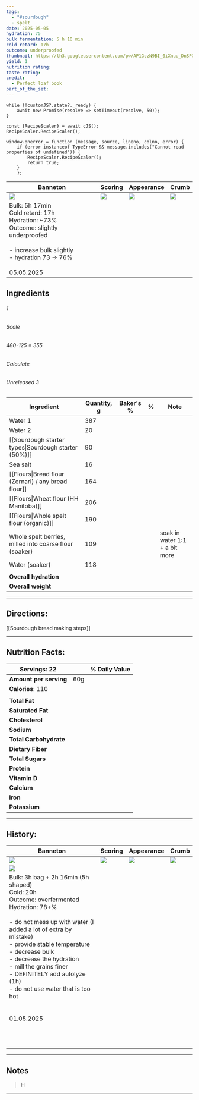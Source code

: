 ```yaml
---
tags:
  - "#sourdough"
  - spelt
date: 2025-05-05
hydration: 75
bulk fermentation: 5 h 10 min
cold retard: 17h
outcome: underproofed
thumbnail: https://lh3.googleusercontent.com/pw/AP1GczN9BI_0iXnuu_DnSPGbd9dy-vTlikeU3SdS6qrR5IIojgoaRWpzWmn8XHn6KLKsWIQ6CgRzpP1mXqH4UBygxtT1gf2xTVykV4hnLJ09DXzwBo0l_SkOumFbJqm0k2YK-bWBHOCAL9REJ7OiCZAChPV5=w1280-h960-s-no-gm?authuser=0
yield: 1
nutrition rating: 
taste rating: 
credit:
  - Perfect loaf book
part_of_the_set:
---
```

```dataviewjs
while (!customJS?.state?._ready) { 
	await new Promise(resolve => setTimeout(resolve, 50)); 
} 

const {RecipeScaler} = await cJS();
RecipeScaler.RecipeScaler();

window.onerror = function (message, source, lineno, colno, error) {
	if (error instanceof TypeError && message.includes("Cannot read properties of undefined")) {
		RecipeScaler.RecipeScaler();
		return true;
	}
    };
```

| Banneton                                                                                                                                                                                                                             | Scoring                                                                                                                                                                                                                              | Appearance                                                                                                                                                                                                                           | Crumb                                                                                                                                                                                                                                |
| ------------------------------------------------------------------------------------------------------------------------------------------------------------------------------------------------------------------------------------ | ------------------------------------------------------------------------------------------------------------------------------------------------------------------------------------------------------------------------------------ | ------------------------------------------------------------------------------------------------------------------------------------------------------------------------------------------------------------------------------------ | ------------------------------------------------------------------------------------------------------------------------------------------------------------------------------------------------------------------------------------ |
| ![](https://lh3.googleusercontent.com/pw/AP1GczOgcCqwFHtsSJzyRPL4EqjJ-7XKqxPtFwXXyGzV3pHYVrZRXYC6kSUYIRykxqLjk5HxXDVdBeN6TMDLQ0djYWtGTzULczmBwUMnbK3xFSJzpcwSSgfXZCR_5FWxmhrBsmgLjcl-HmhBxbroF5u8oXfj=w1280-h960-s-no-gm?authuser=0) | ![](https://lh3.googleusercontent.com/pw/AP1GczN7AcS9zqE8zfgwCQoAjE29fXuJAMtVDSLIpKi9ZZ5N_CDp4-Bs4hKsuzdcCnbIP0194wpMeTbzvQ7BqCFTtE4_VACrx_hmtKf53BFnMi4nbvX_EBGBpmiugBlZ4zha_io84hRScRgQj7mTQWUpRb-1=w779-h1039-s-no-gm?authuser=0) | ![](https://lh3.googleusercontent.com/pw/AP1GczN9BI_0iXnuu_DnSPGbd9dy-vTlikeU3SdS6qrR5IIojgoaRWpzWmn8XHn6KLKsWIQ6CgRzpP1mXqH4UBygxtT1gf2xTVykV4hnLJ09DXzwBo0l_SkOumFbJqm0k2YK-bWBHOCAL9REJ7OiCZAChPV5=w1280-h960-s-no-gm?authuser=0) | ![](https://lh3.googleusercontent.com/pw/AP1GczNRhk7xekuGK1uY1ZCVP3J-4guDiLunQHmdESEAQqgWI41_zQvhbV3WTQ82vpcyh4ZlJsfY1iHUsw_Fc8sF6yHNgsJg2sEFNeEgJRDEQAumRQL3lZnzPltlMgNsxnZ6_st0jPXq8AB33dv9CIIsH2zf=w779-h1039-s-no-gm?authuser=0) |
| Bulk: 5h 17min<br>Cold retard: 17h<br>Hydration: ~73%<br>Outcome: slightly underproofed<br><br>- increase bulk slightly<br>- hydration 73 -> 76%<br><br>05.05.2025                                                                   |                                                                                                                                                                                                                                      |                                                                                                                                                                                                                                      |                                                                                                                                                                                                                                      |



## Ingredients

###### 1
###### Scale
###### 480-125 = 355
###### Calculate
###### Unreleased 3

| Ingredient                                             | Quantity, g | Baker's % | %   | Note                           |
| ------------------------------------------------------ | ----------- | --------- | --- | ------------------------------ |
| Water 1                                                | 387         |           |     |                                |
| Water 2                                                | 20          |           |     |                                |
| [[Sourdough starter types\|Sourdough starter (50%)]]   | 90          |           |     |                                |
| Sea salt                                               | 16          |           |     |                                |
| [[Flours\|Bread flour (Zernari) / any bread flour]]    | 164         |           |     |                                |
| [[Flours\|Wheat flour (HH Manitoba)]]                  | 206         |           |     |                                |
| [[Flours\|Whole spelt flour (organic)]]                | 190         |           |     |                                |
| Whole spelt berries, milled into coarse flour (soaker) | 109         |           |     | soak in water 1:1 + a bit more |
| Water (soaker)                                         | 118         |           |     |                                |
|                                                        |             |           |     |                                |
| **Overall hydration**                                  |             |           |     |                                |
| **Overall weight**                                     |             |           |     |                                |





---
## Directions:

[[Sourdough bread making steps]]

---
## Nutrition Facts:

| **Servings:** 22       |       | % Daily Value |
| ---------------------- | ----- | ------------- |
| **Amount per serving** | 60g   |               |
| **Calories**: 110      |       |               |
|                        |       |               |
| **Total Fat**          |       |               |
| **Saturated Fat**      |       |               |
| **Cholesterol**        |       |               |
| **Sodium**             |       |               |
| **Total Carbohydrate** |       |               |
| **Dietary Fiber**      |       |               |
| **Total Sugars**       |       |               |
| **Protein**            |       |               |
| **Vitamin D**          |       |               |
| **Calcium**            |       |               |
| **Iron**               |       |               |
| **Potassium**          |       |               |

---
## History:

| Banneton                                                                                                                                                                                                                                                                                                                                                                     | Scoring                                                                                                                                                                                                                             | Appearance                                                                                                                                                                                                                           | Crumb                                                                                                                                                                                                                                |
| ---------------------------------------------------------------------------------------------------------------------------------------------------------------------------------------------------------------------------------------------------------------------------------------------------------------------------------------------------------------------------- | ----------------------------------------------------------------------------------------------------------------------------------------------------------------------------------------------------------------------------------- | ------------------------------------------------------------------------------------------------------------------------------------------------------------------------------------------------------------------------------------ | ------------------------------------------------------------------------------------------------------------------------------------------------------------------------------------------------------------------------------------ |
| ![](https://lh3.googleusercontent.com/pw/AP1GczPXSoDlLFkTzzkg-pZMfMespTeRYZvK51P3E2WSykcHrN7LU1tJmzVTk3eOAuVwT8HZQ-Rk3fjbIAB08eWzUshQF7WVcfv9YBPkSU34qBQKtAc-VrXnJ-wfgv-2zbvWdFKol7r3PreQAqpBg0cc4PF6=w1204-h903-s-no-gm?authuser=0)                                                                                                                                         | ![](https://lh3.googleusercontent.com/pw/AP1GczNmysuNLd6T4IQIGe7qDrTidPYHjKH2zoq-hEAnOdeLiPJpmSu3WDpisJj7ndhbNfNsPVrxMrkUYNOtdDi_KZjr0Q35h1PyDNP7SeqLWQL-9BxcLJupsvW3TX96bs4qf1F8qHLtd9WPbwuKw4PnfeK2=w677-h903-s-no-gm?authuser=0) | ![](https://lh3.googleusercontent.com/pw/AP1GczP19CWOLNBvjPp4b0nmZSN5wRJ693DxpXZkg8b1FtPTJeXqj1KV1d9Hzxoa_7GS2XG7a4OWlpGB8cRv5nmFvH1LySEteV5bWiovKrB0918yj9SSQhQ0ske4BytNc2cPUMXYx4EKUcyfj3cTo4ouMNfx=w1204-h903-s-no-gm?authuser=0) | ![](https://lh3.googleusercontent.com/pw/AP1GczNeIb978NlgHADEcv4bbtBUx12owzbChIaH7WWtRQSt20AhqK-bdAorq9TWs2inXRktONpcg3iisPsv6tZf0q6RQC7Xxev0XxI8DiyQddW_iJj498C1WDBrMnb0bPVFf2vgNGxNv9M8y4E7sHfDlTYm=w1204-h903-s-no-gm?authuser=0) |
| ![](https://lh3.googleusercontent.com/pw/AP1GczM7U2bEQ048BnSfZx5_7Up5TTXpKYfHvXU_rXGVSo2-wZWljIlmr0ceDAUAhEQQbY8RVygz13GOr5sfhfM7aM0nrPjcq0dPUsrtHU_cN1W6RVuhyiu_-Q5DicdYOxlvf20AAjGJlEHFExI3Vqwf6gnU=w1204-h903-s-no-gm?authuser=0)                                                                                                                                         |                                                                                                                                                                                                                                     |                                                                                                                                                                                                                                      |                                                                                                                                                                                                                                      |
| Bulk: 3h bag + 2h 16min (5h shaped)<br>Cold: 20h<br>Outcome: overfermented<br>Hydration: 78+%<br><br>- do not mess up with water (I added a lot of extra by mistake)<br>- provide stable temperature<br>- decrease bulk<br>- decrease the hydration<br>- mill the grains finer<br>- DEFINITELY add autolyze (1h)<br>- do not use water that is too hot<br><br><br>01.05.2025 |                                                                                                                                                                                                                                     |                                                                                                                                                                                                                                      |                                                                                                                                                                                                                                      |
|                                                                                                                                                                                                                                                                                                                                                                              |                                                                                                                                                                                                                                     |                                                                                                                                                                                                                                      |                                                                                                                                                                                                                                      |
|                                                                                                                                                                                                                                                                                                                                                                              |                                                                                                                                                                                                                                     |                                                                                                                                                                                                                                      |                                                                                                                                                                                                                                      |
|                                                                                                                                                                                                                                                                                                                                                                              |                                                                                                                                                                                                                                     |                                                                                                                                                                                                                                      |                                                                                                                                                                                                                                      |
|                                                                                                                                                                                                                                                                                                                                                                              |                                                                                                                                                                                                                                     |                                                                                                                                                                                                                                      |                                                                                                                                                                                                                                      |
|                                                                                                                                                                                                                                                                                                                                                                              |                                                                                                                                                                                                                                     |                                                                                                                                                                                                                                      |                                                                                                                                                                                                                                      |
|                                                                                                                                                                                                                                                                                                                                                                              |                                                                                                                                                                                                                                     |                                                                                                                                                                                                                                      |                                                                                                                                                                                                                                      |
|                                                                                                                                                                                                                                                                                                                                                                              |                                                                                                                                                                                                                                     |                                                                                                                                                                                                                                      |                                                                                                                                                                                                                                      |
|                                                                                                                                                                                                                                                                                                                                                                              |                                                                                                                                                                                                                                     |                                                                                                                                                                                                                                      |                                                                                                                                                                                                                                      |
|                                                                                                                                                                                                                                                                                                                                                                              |                                                                                                                                                                                                                                     |                                                                                                                                                                                                                                      |                                                                                                                                                                                                                                      |
|                                                                                                                                                                                                                                                                                                                                                                              |                                                                                                                                                                                                                                     |                                                                                                                                                                                                                                      |                                                                                                                                                                                                                                      |
|                                                                                                                                                                                                                                                                                                                                                                              |                                                                                                                                                                                                                                     |                                                                                                                                                                                                                                      |                                                                                                                                                                                                                                      |

---
## Notes

> H

---



